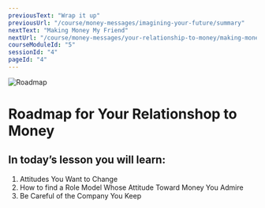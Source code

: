 ```yaml
---
previousText: "Wrap it up"
previousUrl: "/course/money-messages/imagining-your-future/summary"
nextText: "Making Money My Friend"
nextUrl: "/course/money-messages/your-relationship-to-money/making-money-my-friend"
courseModuleId: "5"
sessionId: "4"
pageId: "4"
---
```



![Roadmap](/assets/img/roadmap.png)
# Roadmap for Your Relationshop to Money

## In today’s lesson you will learn:
1. Attitudes You Want to Change
2. How to find a Role Model Whose Attitude Toward Money You Admire
3. Be Careful of the Company You Keep
